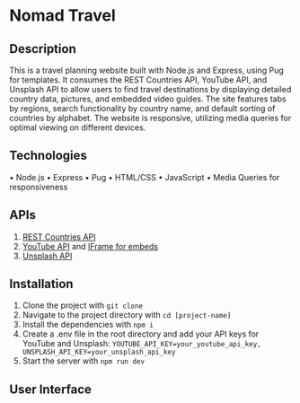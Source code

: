 # Nomad Travel

## Description

This is a travel planning website built with Node.js and Express, using Pug for templates. It consumes the REST Countries API, YouTube API, and Unsplash API to allow users to find travel destinations by displaying detailed country data, pictures, and embedded video guides. The site features tabs by regions, search functionality by country name, and default sorting of countries by alphabet. The website is responsive, utilizing media queries for optimal viewing on different devices.

## Technologies
•	Node.js
•	Express
•	Pug
•	HTML/CSS
•	JavaScript
•	Media Queries for responsiveness

## APIs
1. [REST Countries API](https://restcountries.com/#rest-countries)
2. [YouTube API](https://developers.google.com/youtube/v3/docs/videos/list) and [IFrame for embeds](https://developers.google.com/youtube/iframe_api_reference)
3. [Unsplash API](https://unsplash.com/documentation#search-photos)

## Installation
1. Clone the project with `git clone`
2. Navigate to the project directory with `cd [project-name]`
3. Install the dependencies with `npm i`
4. Create a .env file in the root directory and add your API keys for YouTube and Unsplash: `YOUTUBE_API_KEY=your_youtube_api_key, UNSPLASH_API_KEY=your_unsplash_api_key`
5. Start the server with `npm run dev`

## User Interface
<img href="./nomad.png" width="600px"/>
